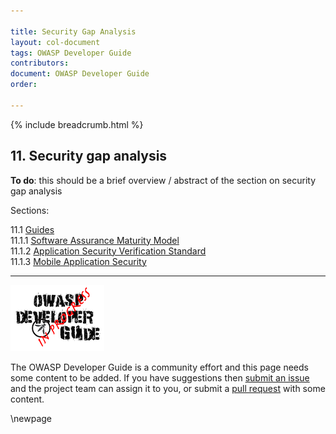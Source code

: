 ```yaml
---

title: Security Gap Analysis
layout: col-document
tags: OWASP Developer Guide
contributors:
document: OWASP Developer Guide
order:

---
```


{% include breadcrumb.html %}

## 11. Security gap analysis

**To do**: this should be a brief overview / abstract of the section on security gap analysis

Sections:

11.1 [Guides](#security-gap-analysis-guides)  
11.1.1 [Software Assurance Maturity Model](#software-assurance-maturity-model)  
11.1.2 [Application Security Verification Standard](#application-security-verification-standard)  
11.1.3 [Mobile Application Security](#mobile-application-security)  

----

![Developer Guide](../assets/images/dg_wip.png)

The OWASP Developer Guide is a community effort and this page needs some content to be added.
If you have suggestions then [submit an issue][issue1300] and the project team can assign it to you,
or submit a [pull request][pr] with some content.

[issue1300]: https://github.com/OWASP/www-project-developer-guide/issues/new?labels=enhancement&template=request.md&title=Update:%2013-security-gap-analysis/00-toc
[pr]: https://github.com/OWASP/www-project-developer-guide/pulls

\newpage
